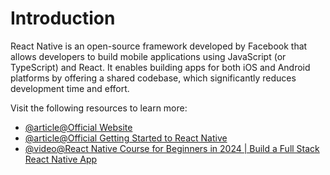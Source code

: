 # Introduction

React Native is an open-source framework developed by Facebook that allows developers to build mobile applications using JavaScript (or TypeScript) and React. It enables building apps for both iOS and Android platforms by offering a shared codebase, which significantly reduces development time and effort.

Visit the following resources to learn more:

- [@article@Official Website](https://reactnative.dev/)
- [@article@Official Getting Started to React Native](https://reactnative.dev/docs/getting-started)
- [@video@React Native Course for Beginners in 2024 | Build a Full Stack React Native App](https://www.youtube.com/watch?v=ZBCUegTZF7M)
